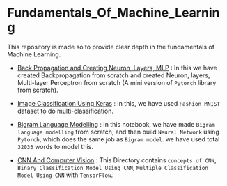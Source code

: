 # Fundamentals_Of_Machine_Learning
This repository is made so to provide clear depth in the fundamentals of Machine Learning.

* <a href="https://github.com/RustyGrackle/Fundamentals_Of_Machine_Learning/blob/main/Back_Propagation_and_Creating_Neuron_Layers_MLP.ipynb">Back Propagation and Creating Neuron, Layers, MLP</a> : In this we have created Backpropagation from scratch and created Neuron, layers, Multi-layer Perceptron from scratch (A mini version of `Pytorch` library from scratch).

* <a href= "https://github.com/RustyGrackle/Fundamentals_Of_Machine_Learning/blob/main/Image_Classification_Using_Keras.ipynb">Image Classification Using Keras</a> : In this, we have used `Fashion MNIST` dataset to do multi-classification.

* <a
href="https://github.com/RustyGrackle/Fundamentals_Of_Machine_Learning/blob/main/BigramLanguageModelling.ipynb">Bigram Language Modelling</a> : In this notebook, we have made `Bigram language modelling` from scratch, and then build `Neural Network` using `Pytorch`, which does the same job as `Bigram model`. we have used total `32033` words to model this.

* <a href="https://github.com/RustyGrackle/Fundamentals_Of_Machine_Learning/tree/main/CNN_ComputerVision">CNN And Computer Vision</a> : This Directory contains `concepts of CNN`, `Binary Classification Model Using CNN`, `Multiple Classification Model Using CNN` with `TensorFlow`.
